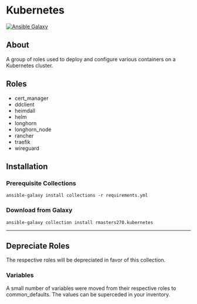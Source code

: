 # Kubernetes

[![Ansible Galaxy](https://img.shields.io/badge/ansible--galaxy-rmasters270.kubernetes-blue.svg)](https://galaxy.ansible.com/rmasters270/kubernetes)

## About

A group of roles used to deploy and configure various containers on a Kubernetes cluster.

## Roles

- cert_manager
- ddclient
- heimdall
- helm
- longhorn
- longhorn_node
- rancher
- traefik
- wireguard

## Installation

### Prerequisite Collections

`ansible-galaxy install collections -r requirements.yml`

### Download from Galaxy

`ansible-galaxy collection install rmasters270.kubernetes`

---

## Depreciate Roles

The respective roles will be depreciated in favor of this collection.

### Variables

A small number of variables were moved from their respective roles to common_defaults.  The values can be superceded in your inventory.
